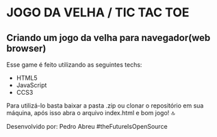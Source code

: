 # JOGO DA VELHA / TIC TAC TOE #



## Criando um jogo da velha para navegador(web browser) ##



Esse game é feito utilizando as seguintes techs:

- HTML5
- JavaScript
- CCS3

Para utilizá-lo basta baixar a pasta .zip ou clonar o repositório em sua máquina, após isso abra o arquivo index.html e bom jogo! :top:



Desenvolvido por: Pedro Abreu #theFutureIsOpenSource

